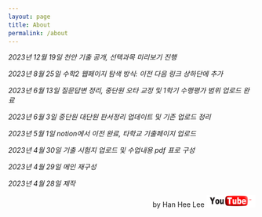 ```yaml
---
layout: page
title: About
permalink: /about
---
```


*2023년 12월 19일 천안 기출 공개, 선택과목 미리보기 진행*

*2023년 8월 25일 수학2 웹페이지 탐색 방식: 이전 다음 링크 상하단에 추가*

*2023년 6월 13일 질문답변 정리, 중단원 오타 교정 및 1학기 수행평가 범위 업로드 완료*

*2023년 6월 3일 중단원 대단원 판서정리 업데이트 및 기존 업로드 정리*

*2023년 5월 1일 notion에서 이전 완료, 타학교 기출페이지 업로드*

*2023년 4월 30일 기출 시험지 업로드 및 수업내용 pdf 표로 구성*

*2023년 4월 29일 메인 재구성*

*2023년 4월 28일 제작*

<p style="text-align:right">by Han Hee Lee <img width="100px" height="25px" src="/assets/pngegg.png"/></p>